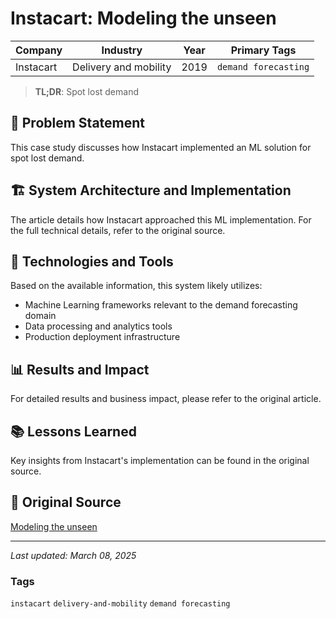# Instacart: Modeling the unseen

| Company | Industry | Year | Primary Tags | 
|---------|----------|------|--------------|
| Instacart | Delivery and mobility | 2019 | `demand forecasting` |

> **TL;DR**: Spot lost demand

## 📝 Problem Statement

This case study discusses how Instacart implemented an ML solution for spot lost demand.

## 🏗️ System Architecture and Implementation

The article details how Instacart approached this ML implementation. For the full technical details, refer to the original source.

## 🔧 Technologies and Tools

Based on the available information, this system likely utilizes:

- Machine Learning frameworks relevant to the demand forecasting domain
- Data processing and analytics tools
- Production deployment infrastructure

## 📊 Results and Impact

For detailed results and business impact, please refer to the original article.

## 📚 Lessons Learned

Key insights from Instacart's implementation can be found in the original source.

## 🔗 Original Source

[Modeling the unseen](https://tech.instacart.com/modeling-the-unseen-6a51c9a02430)

---

*Last updated: March 08, 2025*

### Tags

`instacart` `delivery-and-mobility` `demand forecasting`
